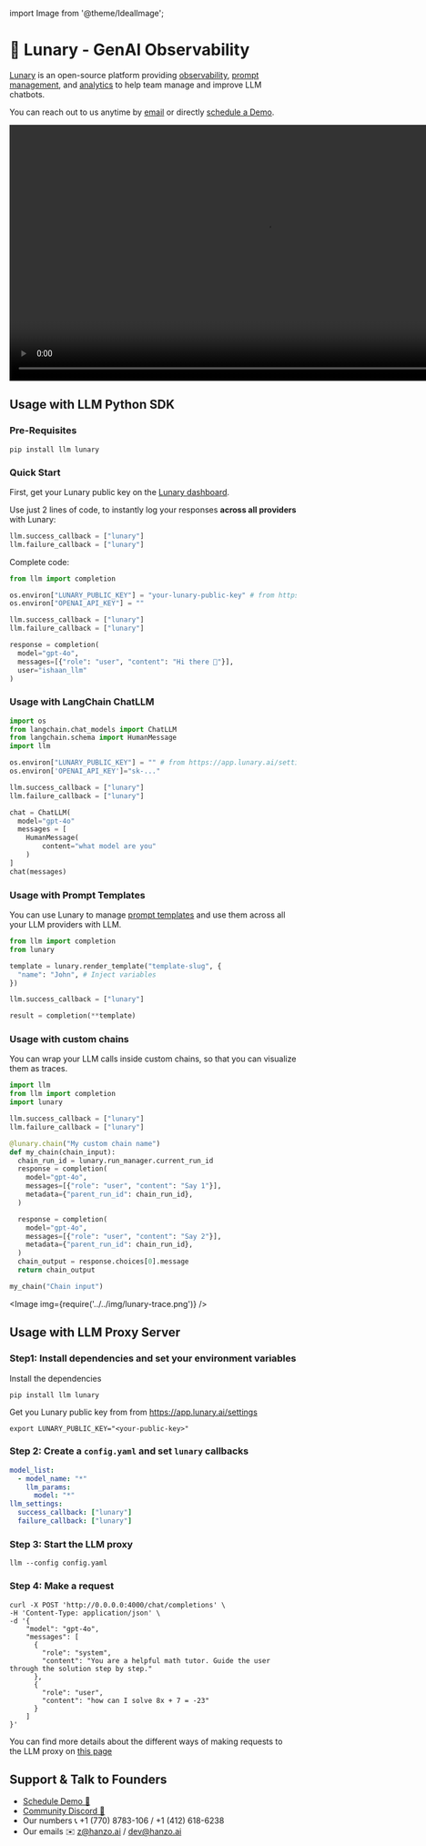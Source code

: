 import Image from '@theme/IdealImage';

# 🌙 Lunary - GenAI Observability 

[Lunary](https://lunary.ai/) is an open-source platform providing [observability](https://lunary.ai/docs/features/observe), [prompt management](https://lunary.ai/docs/features/prompts), and [analytics](https://lunary.ai/docs/features/observe#analytics) to help team manage and improve LLM chatbots.

You can reach out to us anytime by [email](mailto:hello@lunary.ai) or directly [schedule a Demo](https://lunary.ai/schedule).

<video controls width='900' >
  <source src='https://lunary.ai/videos/demo-annotated.mp4'/>
</video>


## Usage with LLM Python SDK
### Pre-Requisites

```shell
pip install llm lunary
```

### Quick Start

First, get your Lunary public key on the [Lunary dashboard](https://app.lunary.ai/).

Use just 2 lines of code, to instantly log your responses **across all providers** with Lunary:

```python
llm.success_callback = ["lunary"]
llm.failure_callback = ["lunary"]
```

Complete code:
```python
from llm import completion

os.environ["LUNARY_PUBLIC_KEY"] = "your-lunary-public-key" # from https://app.lunary.ai/)
os.environ["OPENAI_API_KEY"] = ""

llm.success_callback = ["lunary"]
llm.failure_callback = ["lunary"]

response = completion(
  model="gpt-4o",
  messages=[{"role": "user", "content": "Hi there 👋"}],
  user="ishaan_llm"
)
```

### Usage with LangChain ChatLLM 
```python
import os
from langchain.chat_models import ChatLLM
from langchain.schema import HumanMessage
import llm

os.environ["LUNARY_PUBLIC_KEY"] = "" # from https://app.lunary.ai/settings
os.environ['OPENAI_API_KEY']="sk-..."

llm.success_callback = ["lunary"] 
llm.failure_callback = ["lunary"] 

chat = ChatLLM(
  model="gpt-4o"
  messages = [
    HumanMessage(
        content="what model are you"
    )
]
chat(messages)
```


### Usage with Prompt Templates

You can use Lunary to manage [prompt templates](https://lunary.ai/docs/features/prompts) and use them across all your LLM providers with LLM.

```python
from llm import completion
from lunary

template = lunary.render_template("template-slug", {
  "name": "John", # Inject variables
})

llm.success_callback = ["lunary"]

result = completion(**template)
```

### Usage with custom chains
You can wrap your LLM calls inside custom chains, so that you can visualize them as traces.

```python
import llm
from llm import completion
import lunary

llm.success_callback = ["lunary"]
llm.failure_callback = ["lunary"]

@lunary.chain("My custom chain name")
def my_chain(chain_input):
  chain_run_id = lunary.run_manager.current_run_id
  response = completion(
    model="gpt-4o", 
    messages=[{"role": "user", "content": "Say 1"}],
    metadata={"parent_run_id": chain_run_id},
  )

  response = completion(
    model="gpt-4o", 
    messages=[{"role": "user", "content": "Say 2"}],
    metadata={"parent_run_id": chain_run_id},
  )
  chain_output = response.choices[0].message
  return chain_output

my_chain("Chain input")
```

<Image img={require('../../img/lunary-trace.png')} />

## Usage with LLM Proxy Server
### Step1: Install dependencies and set your environment variables 
Install the dependencies
```shell
pip install llm lunary
```

Get you Lunary public key from from https://app.lunary.ai/settings 
```shell
export LUNARY_PUBLIC_KEY="<your-public-key>"
```

### Step 2: Create a `config.yaml` and set `lunary` callbacks

```yaml
model_list:
  - model_name: "*"
    llm_params:
      model: "*"
llm_settings:
  success_callback: ["lunary"]
  failure_callback: ["lunary"]
```

### Step 3: Start the LLM proxy
```shell
llm --config config.yaml
```

### Step 4: Make a request

```shell
curl -X POST 'http://0.0.0.0:4000/chat/completions' \
-H 'Content-Type: application/json' \
-d '{
    "model": "gpt-4o",
    "messages": [
      {
        "role": "system",
        "content": "You are a helpful math tutor. Guide the user through the solution step by step."
      },
      {
        "role": "user",
        "content": "how can I solve 8x + 7 = -23"
      }
    ]
}'
```

You can find more details about the different ways of making requests to the LLM proxy on [this page](https://docs.llm.ai/docs/proxy/user_keys)


## Support & Talk to Founders

- [Schedule Demo 👋](https://calendly.com/d/4mp-gd3-k5k/hanzoai-1-1-onboarding-llm-hosted-version)
- [Community Discord 💭](https://discord.gg/XthHQQj)
- Our numbers 📞 +1 (770) 8783-106 / ‭+1 (412) 618-6238‬
- Our emails ✉️ z@hanzo.ai / dev@hanzo.ai

